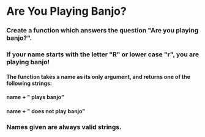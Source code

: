 # Are You Playing Banjo?

### Create a function which answers the question "Are you playing banjo?".

### If your name starts with the letter "R" or lower case "r", you are playing banjo!

#### The function takes a name as its only argument, and returns one of the following strings:

#### name + " plays banjo" 
#### name + " does not play banjo"
### Names given are always valid strings.